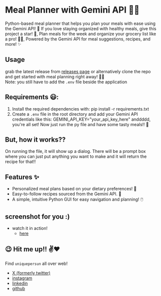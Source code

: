 # Meal Planner with Gemini API :fork_and_knife::calendar:
Python-based meal planner that helps you plan your meals with ease using the Gemini API! :rocket: If you love staying organized with healthy meals, give this project a star! :star2:, Plan meals for the week and organize your grocery list like a pro! :page_with_curl::shopping_cart:, Powered by the Gemini API for meal suggestions, recipes, and more! :sparkles:



## Usage
grab the latest release from [releases page](https://github.com/uniquepersun/meal_planner_with-Gemini_api/releases) or alternatively clone the repo and get started with meal planning right away! :calendar::fire: <br> Note: you still have to add the `.env` file beside the application 



## Requirements :smiley::
1. Install the required dependencies with:
    pip install -r requirements.txt 
2. Create a `.env` file in the root directory and add your Gemini API credentials like this:
    GEMINI_API_KEY="your_api_key_here"
anddddd, you're all set! Now just run the py file and have some tasty meals!! :fork_and_knife:


## But, how it works??
On running the file, it will show up a dialog. There will be a prompt box where you can just put anything you want to make and it will return the recipe for that!! 


##  Features :sparkles:
- Personalized meal plans based on your dietary preferences! :broccoli:
- Easy-to-follow recipes sourced from the Gemini API. :spaghetti:
- A simple, intuitive Python GUI for easy navigation and planning! :computer_mouse:


## screenshot for you :)
- watch it in action!
    - [here](https://files.slack.com/files-pri/T0266FRGM-F07GA2F2YBY/image.png)
 

## :wink: Hit me up!! :v::heart:
Find `uniquepersun` all over web!  

- [X (formerly twitter)](https://x.com/uniquepersun) <br>
- [instagram](https://instagram.com/uniquepersun) <br>
-  [linkedin](https://https://www.linkedin.com/in/abhay-tomar-53218530b)<br>
- [github](https://github.com/uniquepersun) <br>
